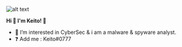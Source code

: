  ![alt text](https://cdn.discordapp.com/attachments/885620613950099549/889153387613028382/unknown.png)

**Hi 👋 I'm Keito! 🚀**

- 👀 I’m interested in CyberSec & i am a malware & spyware analyst.
- ❓ Add me : Keito#0777


